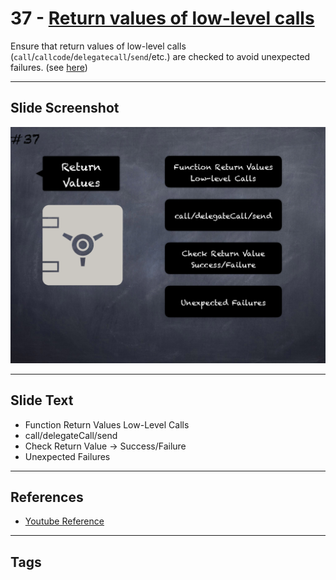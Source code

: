 # 37 - [Return values of low-level calls](Return%20values%20of%20low-level%20calls.md)
Ensure that return values of low-level calls (`call`/`callcode`/`delegatecall`/`send`/etc.) are checked to avoid unexpected failures. (see [here](https://swcregistry.io/docs/SWC-104))
___
## Slide Screenshot
![037.png](../../images/4.Pitfalls%20and%20Best%20Practices%20101/037.png)
___
## Slide Text
- Function Return Values Low-Level Calls
- call/delegateCall/send
- Check Return Value -> Success/Failure
- Unexpected Failures

___
## References
- [Youtube Reference](https://youtu.be/fgXuHaZDenU?t=1329)
___
## Tags
